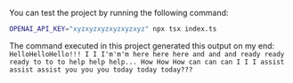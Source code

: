 You can test the project by running the following command:

```bash
OPENAI_API_KEY="xyzxyzxyzxyzxyzxyz" npx tsx index.ts
```

The command executed in this project generated this output on my end:
`HelloHelloHello!!! I I I'm'm'm here here here and and and ready ready ready to to to help help help... How How How can can can I I I assist assist assist you you you today today today???`
